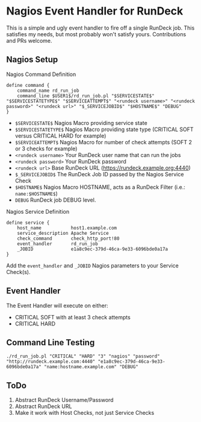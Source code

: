 Nagios Event Handler for RunDeck
===

This is a simple and ugly event handler to fire off a single RunDeck job.  This satisfies my needs, but most probably won't satisfy yours.  Contributions and PRs welcome.

Nagios Setup
---

Nagios Command Definition

```
define command {
    command_name rd_run_job
    command_line $USER1$/rd_run_job.pl "$SERVICESTATE$" "$SERVICESTATETYPE$" "$SERVICEATTEMPT$" "<rundeck username>" "<rundeck password>" "<rundeck url>" "$_SERVICEJOBID$" "$HOSTNAME$" "DEBUG"
}
```

* `$SERVICESTATE$` Nagios Macro providing service state
* `$SERVICESTATETYPE$` Nagios Macro providing state type (CRITICAL SOFT versus CRITICAL HARD for example)
* `$SERVICEATTEMPT$` Nagios Macro for number of check attempts (SOFT 2 or 3 checks for example)
* `<rundeck username>` Your RunDeck user name that can run the jobs
* `<rundeck password>` Your RunDeck password
* `<rundeck url>` Base RunDeck URL (https://rundeck.example.org:4440)
* `$_SERVICEJOBID$` The RunDeck Job ID passed by the Nagios Service Check
* `$HOSTNAME$` Nagios Macro HOSTNAME, acts as a RunDeck Filter (i.e.: `name:$HOSTNAME$`)
* `DEBUG` RunDeck job DEBUG level.


Nagios Service Definition

```
define service {
    host_name           host1.example.com
    service_description Apache Service
    check_command       check_http_port!80
    event_handler       rd_run_job
    _JOBID              e1a8c9ec-379d-46ca-9e33-6096bde0a17a
}
```

Add the `event_handler` and `_JOBID` Nagios parameters to your Service Check(s).


Event Handler
---
The Event Handler will execute on either:

* CRITICAL SOFT with at least 3 check attempts
* CRITICAL HARD

Command Line Testing
---
```
./rd_run_job.pl "CRITICAL" "HARD" "3" "nagios" "password" "http://rundeck.example.com:4440" "e1a8c9ec-379d-46ca-9e33-6096bde0a17a" "name:hostname.example.com" "DEBUG"
```



ToDo
---
1. Abstract RunDeck Username/Password
2. Abstract RunDeck URL
3. Make it work with Host Checks, not just Service Checks
